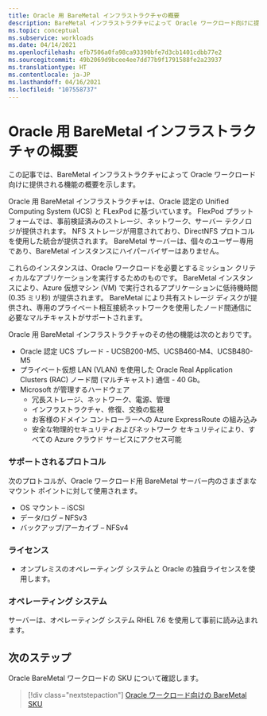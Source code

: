 ```yaml
---
title: Oracle 用 BareMetal インフラストラクチャの概要
description: BareMetal インフラストラクチャによって Oracle ワークロード向けに提供される機能について説明します。
ms.topic: conceptual
ms.subservice: workloads
ms.date: 04/14/2021
ms.openlocfilehash: efb7506a0fa98ca93390bfe7d3cb1401cdbb77e2
ms.sourcegitcommit: 49b2069d9bcee4ee7dd77b9f1791588fe2a23937
ms.translationtype: HT
ms.contentlocale: ja-JP
ms.lasthandoff: 04/16/2021
ms.locfileid: "107558737"
---
```

# <a name="what-is-baremetal-infrastructure-for-oracle"></a>Oracle 用 BareMetal インフラストラクチャの概要

この記事では、BareMetal インフラストラクチャによって Oracle ワークロード向けに提供される機能の概要を示します。

Oracle 用 BareMetal インフラストラクチャは、Oracle 認定の Unified Computing System (UCS) と FLexPod に基づいています。 FlexPod プラットフォームでは、事前検証済みのストレージ、ネットワーク、サーバー テクノロジが提供されます。 NFS ストレージが用意されており、DirectNFS プロトコルを使用した統合が提供されます。 BareMetal サーバーは、個々のユーザー専用であり、BareMetal インスタンスにハイパーバイザーはありません。 

これらのインスタンスは、Oracle ワークロードを必要とするミッション クリティカルなアプリケーションを実行するためのものです。 BareMetal インスタンスにより、Azure 仮想マシン (VM) で実行されるアプリケーションに低待機時間 (0.35 ミリ秒) が提供されます。 BareMetal により共有ストレージ ディスクが提供され、専用のプライベート相互接続ネットワークを使用したノード間通信に必要なマルチキャストがサポートされます。 

Oracle 用 BareMetal インフラストラクチャのその他の機能は次のとおりです。

- Oracle 認定 UCS ブレード - UCSB200-M5、UCSB460-M4、UCSB480-M5
- プライベート仮想 LAN (VLAN) を使用した Oracle Real Application Clusters (RAC) ノード間 (マルチキャスト) 通信 - 40 Gb。
- Microsoft が管理するハードウェア
  - 冗長ストレージ、ネットワーク、電源、管理
  - インフラストラクチャ、修復、交換の監視
  - お客様のドメイン コントローラーへの Azure ExpressRoute の組み込み
  - 安全な物理的セキュリティおよびネットワーク セキュリティにより、すべての Azure クラウド サービスにアクセス可能

### <a name="supported-protocols"></a>サポートされるプロトコル

次のプロトコルが、Oracle ワークロード用 BareMetal サーバー内のさまざまなマウント ポイントに対して使用されます。

- OS マウント – iSCSI
- データ/ログ – NFSv3
- バックアップ/アーカイブ – NFSv4

### <a name="licensing"></a>ライセンス

- オンプレミスのオペレーティング システムと Oracle の独自ライセンスを使用します。

### <a name="operating-system"></a>オペレーティング システム

サーバーは、オペレーティング システム RHEL 7.6 を使用して事前に読み込まれます。

## <a name="next-steps"></a>次のステップ

Oracle BareMetal ワークロードの SKU について確認します。

> [!div class="nextstepaction"]
> [Oracle ワークロード向けの BareMetal SKU](oracle-baremetal-skus.md)
